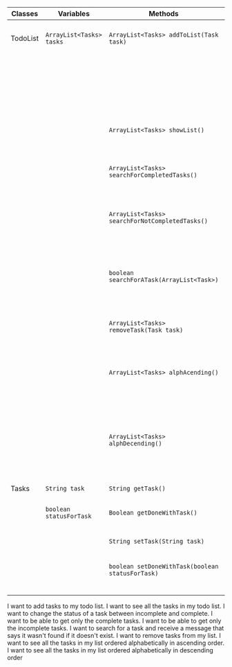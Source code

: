 | Classes  | Variables                | Methods                                          | Scenarios                                                                                       | Outcomes                                                             |
|----------|--------------------------|--------------------------------------------------|-------------------------------------------------------------------------------------------------|----------------------------------------------------------------------|
| TodoList | `ArrayList<Tasks> tasks` | `ArrayList<Tasks> addToList(Task task)`          | I want to add tasks to my todo list.                                                            | return that the item has been added to the list                      | // notes - Check if the size got bigger and that it contains the new added item
|          |                          |                                                  |                                                                                                 | Return that it was not possible to add the item to the list          |
|          |                          | `ArrayList<Tasks> showList()`                    | I want to see all the tasks in my todo list.                                                    | Return what contains in the array                                    |
|          |                          | `ArrayList<Tasks> searchForCompletedTasks()`     | I want to be able to get only the complete tasks.                                               | Return all the completed tasks                                       |
|          |                          | `ArrayList<Tasks> searchForNotCompletedTasks()`  | I want to be able to get only the incomplete tasks                                              | Return all the incompleted tasks                                     |
|          |                          | `boolean searchForATask(ArrayList<Task>)`        | I want to search for a task and receive a message that says it wasn't found if it doesnt exist. | return true or false if it exsists or not and the status of the task |
|          |                          | `ArrayList<Tasks> removeTask(Task task)`         | I want to remove tasks from my list                                                             | returns that the taks got deleted                                    |
|          |                          | `ArrayList<Tasks> alphAcending()`                | I want to see all the tasks in my list ordered alphabetically in ascending order                | Returns the list in ascending order                                  |
|          |                          | `ArrayList<Tasks> alphDecending()`               | I want to see all the tasks in my list ordered alphabetically in descending order               | Returns the list in decending                                        |
|          |                          |                                                  |                                                                                                 |                                                                      |
| Tasks    | `String task`            | `String getTask()`                               |                                                                                                 | Returns the tasks                                                    |
|          | `boolean statusForTask`  | `Boolean getDoneWithTask()`                      |                                                                                                 | Returns if the task is done or not                                   |
|          |                          | `String setTask(String task)`                    |                                                                                                 | Sets the task variable                                               |
|          |                          | `boolean setDoneWithTask(boolean statusForTask)` |                                                                                                 | Sets the boolean variable                                            |
|          |                          |                                                  |                                                                                                 |                                                                      |
|          |                          |                                                  |                                                                                                 |                                                                      |
|          |                          |                                                  |                                                                                                 |                                                                      |
|          |                          |                                                  |                                                                                                 |                                                                      |


I want to add tasks to my todo list.
I want to see all the tasks in my todo list.
I want to change the status of a task between incomplete and complete.
I want to be able to get only the complete tasks.
I want to be able to get only the incomplete tasks.
I want to search for a task and receive a message that says it wasn't found if it doesn't exist.
I want to remove tasks from my list.
I want to see all the tasks in my list ordered alphabetically in ascending order.
I want to see all the tasks in my list ordered alphabetically in descending order
